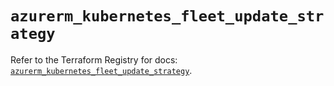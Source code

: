 # `azurerm_kubernetes_fleet_update_strategy`

Refer to the Terraform Registry for docs: [`azurerm_kubernetes_fleet_update_strategy`](https://registry.terraform.io/providers/hashicorp/azurerm/4.4.0/docs/resources/kubernetes_fleet_update_strategy).
